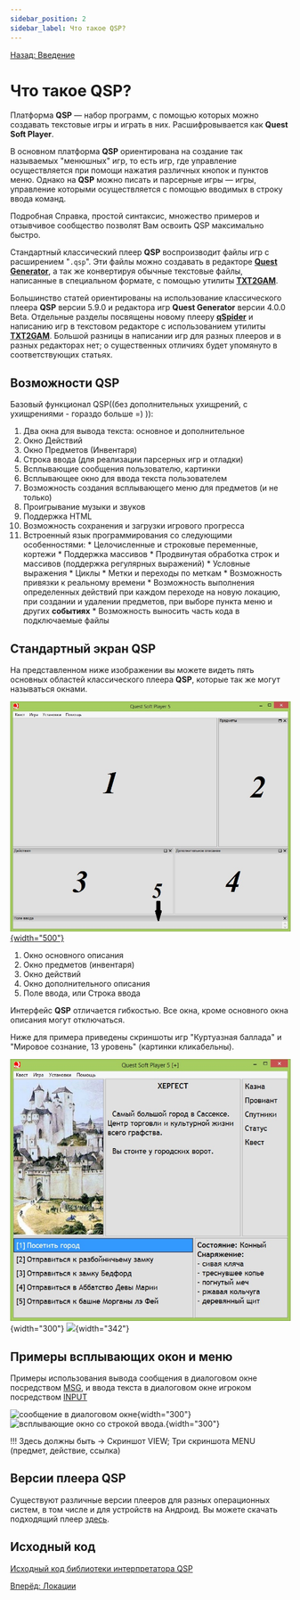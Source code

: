 ```yaml
---
sidebar_position: 2
sidebar_label: Что такое QSP?
---
```

[Назад: Введение](start)

# Что такое QSP?

Платформа **QSP** — набор программ, с помощью которых можно создавать текстовые игры и играть в них. Расшифровывается как **Quest Soft Player**.

В основном платформа **QSP** ориентирована на создание так называемых "менюшных" игр, то есть игр, где управление осуществляется при помощи нажатия различных кнопок и пунктов меню. Однако на **QSP** можно писать и парсерные игры — игры, управление которыми осуществляется с помощью вводимых в строку ввода команд.

Подробная Справка, простой синтаксис, множество примеров и отзывчивое сообщество позволят Вам освоить QSP максимально быстро.

Стандартный классический плеер **QSP** воспроизводит файлы игр с расширением "`.qsp`". Эти файлы можно создавать в редакторе **[Quest Generator](utilits/qgen)**, а так же конвертируя обычные текстовые файлы, написанные в специальном формате, с помощью утилиты **[TXT2GAM](utilits/txt2gam)**.

Большинство статей ориентированы на использование классического плеера **QSP** версии 5.9.0 и редактора игр **Quest Generator** версии 4.0.0 Beta. Отдельные разделы посвящены новому плееру **[qSpider](players/qspider/index)** и написанию игр в текстовом редакторе с использованием утилиты **[TXT2GAM](utilits/txt2gam)**. Большой разницы в написании игр для разных плееров и в разных редакторах нет; о существенных отличиях будет упомянуто в соответствующих статьях.

## Возможности QSP

Базовый функционал QSP((без дополнительных ухищрений, с ухищрениями - гораздо больше =) )):

1.   Два окна для вывода текста: основное и дополнительное
2.   Окно Действий
3.   Окно Предметов (Инвентаря)
4.   Строка ввода (для реализации парсерных игр и отладки)
5.   Всплывающие сообщения пользователю, картинки
6.   Всплывающее окно для ввода текста пользователем
7.   Возможность создания всплывающего меню для предметов (и не только)
8.   Проигрывание музыки и звуков
9.   Поддержка HTML
10.  Возможность сохранения и загрузки игрового прогресса
11.  Встроенный язык программирования со следующими особенностями:
    *  Целочисленные и строковые переменные, кортежи
    *  Поддержка массивов
    *  Продвинутая обработка строк и массивов (поддержка регулярных выражений)
    *  Условные выражения
    *  Циклы
    *  Метки и переходы по меткам
    *  Возможность привязки к реальному времени
    *  Возможность выполнения определенных действий при каждом переходе на новую локацию, при создании и удалении предметов, при выборе пункта меню и других **событиях**
    *  Возможность выносить часть кода в подключаемые файлы

## Стандартный экран QSP

На представленном ниже изображении вы можете видеть пять основных областей классического плеера **QSP**, которые так же могут называться окнами.

[![Экран QSP](imgs/qspblank2.jpg){width="500"}](http://wiki.qsp.su/_media/help:qspblank.jpg)

1.  Окно основного описания
2.  Окно предметов (инвентаря)
3.  Окно действий
4.  Окно дополнительного описания
5.  Поле ввода, или Строка ввода

Интерфейс **QSP** отличается гибкостью. Все окна, кроме основного окна описания могут отключаться.

Ниже для примера приведены скриншоты игр "Куртуазная баллада" и "Мировое сознание, 13 уровень" (картинки кликабельны).

![Куртуазная баллада](imgs/ballad.jpg){width="300"} ![](/help/level13.jpg){width="342"}

## Примеры всплывающих окон и меню

Примеры использования вывода сообщения в диалоговом окне посредством [MSG](text_print/msgbox), и ввода текста в диалоговом окне игроком посредством [INPUT](advanced/inputs)

![сообщение в диалоговом окне](../imgs/window_msg.png){width="300"} ![всплывающие окно со строкой ввода.](../imgs/input_window.png){width="300"}

!!! Здесь должны быть → Скриншот VIEW; Три скриншота MENU (предмет, действие, ссылка)

## Версии плеера QSP

Существуют различные версии плееров для разных операционных систем, в том числе и для устройств на Андроид. Вы можете скачать подходящий плеер [здесь](https://qsp.org/index.php?option=com_content&view=article&id=64&Itemid=56).

## Исходный код

[Исходный код библиотеки интерпретатора QSP](http://github.com/QSPFoundation/qsp)

[Вперёд: Локации](locations)
